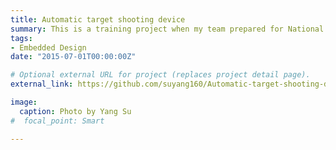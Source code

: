 ```yaml
---
title: Automatic target shooting device
summary: This is a training project when my team prepared for National Undergraduate Electronic Design Contest in 2015. We need to design an electronic system which can control laser shooting, automatic target reporting and automatic aiming.
tags:
- Embedded Design
date: "2015-07-01T00:00:00Z"

# Optional external URL for project (replaces project detail page).
external_link: https://github.com/suyang160/Automatic-target-shooting-device

image:
  caption: Photo by Yang Su
#  focal_point: Smart

---
```


